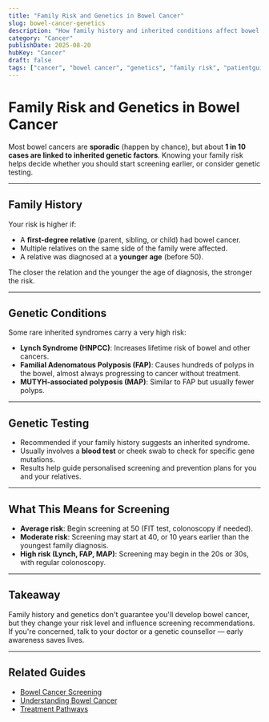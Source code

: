 ```yaml
---
title: "Family Risk and Genetics in Bowel Cancer"
slug: bowel-cancer-genetics
description: "How family history and inherited conditions affect bowel cancer risk, and when genetic testing is recommended."
category: "Cancer"
publishDate: 2025-08-20
hubKey: "Cancer"
draft: false
tags: ["cancer", "bowel cancer", "genetics", "family risk", "patientguide"]
---
```


# Family Risk and Genetics in Bowel Cancer

Most bowel cancers are **sporadic** (happen by chance), but about **1 in 10 cases are linked to inherited genetic factors**. Knowing your family risk helps decide whether you should start screening earlier, or consider genetic testing.

---

## Family History
Your risk is higher if:  
- A **first-degree relative** (parent, sibling, or child) had bowel cancer.  
- Multiple relatives on the same side of the family were affected.  
- A relative was diagnosed at a **younger age** (before 50).  

The closer the relation and the younger the age of diagnosis, the stronger the risk.

---

## Genetic Conditions
Some rare inherited syndromes carry a very high risk:  

- **Lynch Syndrome (HNPCC)**: Increases lifetime risk of bowel and other cancers.  
- **Familial Adenomatous Polyposis (FAP)**: Causes hundreds of polyps in the bowel, almost always progressing to cancer without treatment.  
- **MUTYH-associated polyposis (MAP)**: Similar to FAP but usually fewer polyps.  

---

## Genetic Testing
- Recommended if your family history suggests an inherited syndrome.  
- Usually involves a **blood test** or cheek swab to check for specific gene mutations.  
- Results help guide personalised screening and prevention plans for you and your relatives.  

---

## What This Means for Screening
- **Average risk**: Begin screening at 50 (FIT test, colonoscopy if needed).  
- **Moderate risk**: Screening may start at 40, or 10 years earlier than the youngest family diagnosis.  
- **High risk (Lynch, FAP, MAP)**: Screening may begin in the 20s or 30s, with regular colonoscopy.  

---

## Takeaway
Family history and genetics don't guarantee you'll develop bowel cancer, but they change your risk level and influence screening recommendations. If you're concerned, talk to your doctor or a genetic counsellor — early awareness saves lives.  

---

## Related Guides
- [Bowel Cancer Screening](/guides/bowel-cancer-screening)  
- [Understanding Bowel Cancer](/guides/understanding-bowel-cancer)  
- [Treatment Pathways](/guides/bowel-cancer-treatment)  
